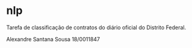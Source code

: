 # nlp

Tarefa de classificação de contratos do diário oficial do Distrito Federal.

Alexandre Santana Sousa 18/0011847
